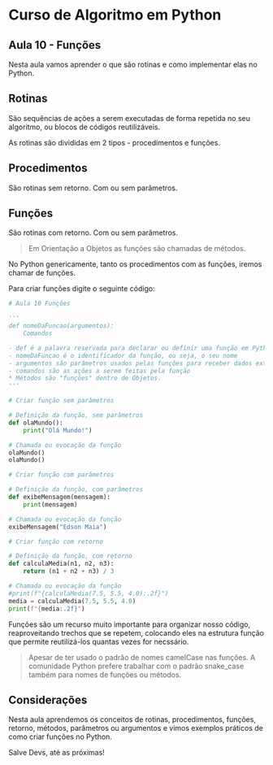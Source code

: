 # Curso de Algoritmo em Python

## Aula 10 - Funções

Nesta aula vamos aprender o que são rotinas e como implementar elas no Python.

## Rotinas

São sequências de ações a serem executadas de forma repetida no seu algoritmo, ou blocos de códigos reutilizáveis.

As rotinas são divididas em 2 tipos - procedimentos e funções.

## Procedimentos

São rotinas sem retorno. Com ou sem parâmetros.

## Funções

São rotinas com retorno. Com ou sem parâmetros.

> Em Orientação a Objetos as funções são chamadas de métodos.

No Python genericamente, tanto os procedimentos com as funções, iremos chamar de funções.

Para criar funções digite o seguinte código:

~~~python
# Aula 10 Funções

'''
def nomeDaFuncao(argumentos):
    Comandos

- def é a palavra reservada para declarar ou definir uma função em Python
- nomeDaFuncao é o identificador da função, ou seja, o seu nome
- argumentos são parâmetros usados pelas funções para receber dados externos e usar internamente em operações na função
- comandos são as ações a serem feitas pela função
* Métodos são "funções" dentro de Objetos.
'''

# Criar função sem parâmetros

# Definição da função, sem parâmetros
def olaMundo():
    print("Olá Mundo!")

# Chamada ou evocação da função
olaMundo()
olaMundo()

# Criar função com parâmetros

# Definição da função, com parâmetros
def exibeMensagem(mensagem):
    print(mensagem)

# Chamada ou evocação da função
exibeMensagem("Edson Maia")

# Criar função com retorno

# Definição da função, com retorno
def calculaMedia(n1, n2, n3):
    return (n1 + n2 + n3) / 3

# Chamada ou evocação da função
#print(f"{calculaMedia(7.5, 5.5, 4.0):.2f}")
media = calculaMedia(7.5, 5.5, 4.0)
print(f"{media:.2f}")
~~~

Funções são um recurso muito importante para organizar nosso código, reaproveitando trechos que se repetem, colocando eles na estrutura função que permite reutilizá-los quantas vezes for necssário.

> Apesar de ter usado o padrão de nomes camelCase nas funções. A comunidade Python prefere trabalhar com o padrão snake_case também para nomes de funções ou métodos.

## Considerações

Nesta aula aprendemos os conceitos de rotinas, procedimentos, funções, retorno, métodos, parâmetros ou argumentos e vimos exemplos práticos de como criar funções no Python.

Salve Devs, até as próximas!
